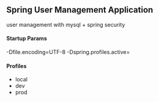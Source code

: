 
## Spring User Management Application
user management with mysql + spring security

#### Startup Params
-Dfile.encoding=UTF-8 -Dspring.profiles.active=

#### Profiles
- local
- dev
- prod